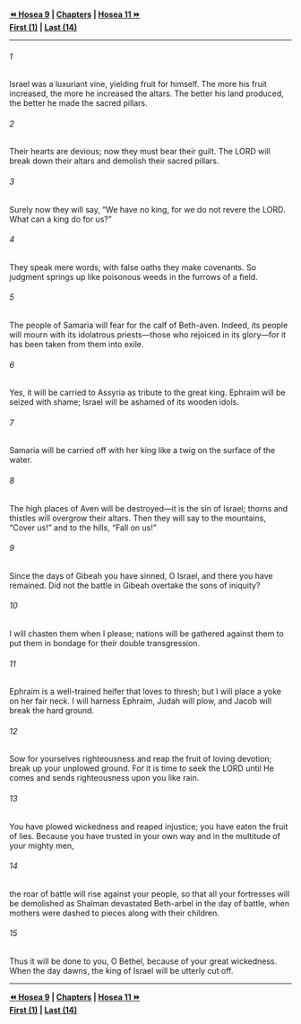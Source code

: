   
**[⏪ Hosea 9](./Hosea%209.md) | [Chapters](./_index.md) | [Hosea 11 ⏩](./Hosea%2011.md)**  
**[First (1)](./Hosea%201.md) | [Last (14)](./Hosea%2014.md)**  
  
---  
  
###### 1  
Israel was a luxuriant vine, yielding fruit for himself. The more his fruit increased, the more he increased the altars. The better his land produced, the better he made the sacred pillars.  
  
###### 2  
Their hearts are devious; now they must bear their guilt. The LORD will break down their altars and demolish their sacred pillars.  
  
###### 3  
Surely now they will say, “We have no king, for we do not revere the LORD. What can a king do for us?”  
  
###### 4  
They speak mere words; with false oaths they make covenants. So judgment springs up like poisonous weeds in the furrows of a field.  
  
###### 5  
The people of Samaria will fear for the calf of Beth-aven. Indeed, its people will mourn with its idolatrous priests—those who rejoiced in its glory—for it has been taken from them into exile.  
  
###### 6  
Yes, it will be carried to Assyria as tribute to the great king. Ephraim will be seized with shame; Israel will be ashamed of its wooden idols.  
  
###### 7  
Samaria will be carried off with her king like a twig on the surface of the water.  
  
###### 8  
The high places of Aven will be destroyed—it is the sin of Israel; thorns and thistles will overgrow their altars. Then they will say to the mountains, “Cover us!” and to the hills, “Fall on us!”  
  
###### 9  
Since the days of Gibeah you have sinned, O Israel, and there you have remained. Did not the battle in Gibeah overtake the sons of iniquity?  
  
###### 10  
I will chasten them when I please; nations will be gathered against them to put them in bondage for their double transgression.  
  
###### 11  
Ephraim is a well-trained heifer that loves to thresh; but I will place a yoke on her fair neck. I will harness Ephraim, Judah will plow, and Jacob will break the hard ground.  
  
###### 12  
Sow for yourselves righteousness and reap the fruit of loving devotion; break up your unplowed ground. For it is time to seek the LORD until He comes and sends righteousness upon you like rain.  
  
###### 13  
You have plowed wickedness and reaped injustice; you have eaten the fruit of lies. Because you have trusted in your own way and in the multitude of your mighty men,  
  
###### 14  
the roar of battle will rise against your people, so that all your fortresses will be demolished as Shalman devastated Beth-arbel in the day of battle, when mothers were dashed to pieces along with their children.  
  
###### 15  
Thus it will be done to you, O Bethel, because of your great wickedness. When the day dawns, the king of Israel will be utterly cut off.  
  
  
---  
  
**[⏪ Hosea 9](./Hosea%209.md) | [Chapters](./_index.md) | [Hosea 11 ⏩](./Hosea%2011.md)**  
**[First (1)](./Hosea%201.md) | [Last (14)](./Hosea%2014.md)**  
  
